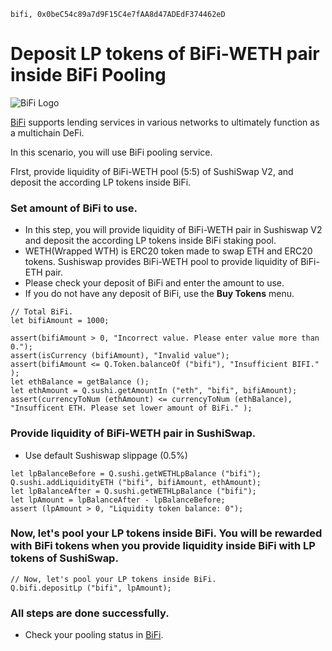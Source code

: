 ```meta-Currency
bifi, 0x0beC54c89a7d9F15C4e7fAA8d47ADEdF374462eD
```

# Deposit LP tokens of BiFi-WETH pair inside BiFi Pooling

![BiFi Logo](https://s3.ap-northeast-2.amazonaws.com/thebifrost.io/home/bifi/bifi_logo.svg)

[BiFi](https://bifi.finance/) supports lending services in various networks to ultimately function as a multichain DeFi.

In this scenario, you will use BiFi pooling service.

FIrst, provide liquidity of BiFi-WETH pool (5:5) of SushiSwap V2, and deposit the according LP tokens inside BiFi.

### Set amount of BiFi to use.

- In this step, you will provide liquidity of BiFi-WETH pair in Sushiswap V2 and deposit the according LP tokens inside BiFi staking pool.
- WETH(Wrapped WTH) is ERC20 token made to swap ETH and ERC20 tokens. Sushiswap provides BiFi-WETH pool to provide liquidity of BiFi-ETH pair.
- Please check your deposit of BiFi and enter the amount to use.
- If you do not have any deposit of BiFi, use the **Buy Tokens** menu.

```input BiFi
// Total BiFi.
let bifiAmount = 1000;
```

```input-Verify
assert(bifiAmount > 0, "Incorrect value. Please enter value more than 0.");
assert(isCurrency (bifiAmount), "Invalid value");
assert(bifiAmount <= Q.Token.balanceOf ("bifi"), "Insufficient BIFI." );
let ethBalance = getBalance ();
let ethAmount = Q.sushi.getAmountIn ("eth", "bifi", bifiAmount);
assert(currencyToNum (ethAmount) <= currencyToNum (ethBalance), "Insufficent ETH. Please set lower amount of BiFi." );
```

### Provide liquidity of BiFi-WETH pair in SushiSwap.

- Use default Sushiswap slippage (0.5%)

```taster
let lpBalanceBefore = Q.sushi.getWETHLpBalance ("bifi");
Q.sushi.addLiquidityETH ("bifi", bifiAmount, ethAmount);
let lpBalanceAfter = Q.sushi.getWETHLpBalance ("bifi");
let lpAmount = lpBalanceAfter - lpBalanceBefore;
assert (lpAmount > 0, "Liquidity token balance: 0");
```

### Now, let's pool your LP tokens inside BiFi. You will be rewarded with BiFi tokens when you provide liquidity inside BiFi with LP tokens of SushiSwap.

```taster
// Now, let's pool your LP tokens inside BiFi.
Q.bifi.depositLp ("bifi", lpAmount);
```

### All steps are done successfully.

- Check your pooling status in [BiFi](https://app.bifi.finance/pool/sushiswap/bifiEth?chainid=mainnet).
